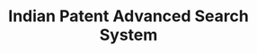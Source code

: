 ---
layout: default
api_or_bulk_downloads: None
citation: None
code: None
description: Platform for accessing indian public patents data
documentation: None
doi: null
error_metrics: None
location: https://ipindiaservices.gov.in/publicsearch
record_creation_timestamp: 08/31/2021, 08:28:19
references: null
shortname: india_patent_database
tags:
- innovation, platform
terms_of_use: null
timeframe: None
title: Indian Patent Advanced Search System
uuid: fc72efb0-8b24-4415-9b50-b0b7f33dc8b4
versioning: None
---